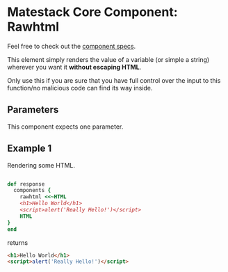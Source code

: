# Matestack Core Component: Rawhtml

Feel free to check out the [component specs](/spec/usage/components/rawhtml_spec.rb).

This element simply renders the value of a variable (or simple a string) wherever you want it **without escaping HTML**.

Only use this if you are sure that you have full control over the input to this function/no malicious code can find its way inside.

## Parameters

This component expects one parameter.

## Example 1

Rendering some HTML.

```ruby

def response
  components {
    rawhtml <<~HTML
    <h1>Hello World</h1>
    <script>alert('Really Hello!')</script>
    HTML
}
end

```

returns

```html
<h1>Hello World</h1>
<script>alert('Really Hello!')</script>
```
